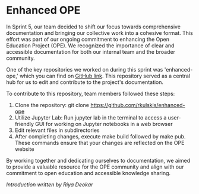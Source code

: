 <!-- #region -->
Enhanced OPE
=====================================

In Sprint 5, our team decided to shift our focus towards comprehensive documentation and bringing our collective work into a cohesive format. This effort was part of our ongoing commitment to enhancing the Open Education Project (OPE). We recognized the importance of clear and accessible documentation for both our internal team and the broader community.

One of the key repositories we worked on during this sprint was 'enhanced-ope,' which you can find on [GitHub link](https://github.com/rkulskis/enhanced-ope). This repository served as a central hub for us to edit and contribute to the project's documentation.

To contribute to this repository, team members followed these steps:
1. Clone the repository: git clone https://github.com/rkulskis/enhanced-ope
2. Utilize Jupyter Lab: Run jupyter lab in the terminal to access a user-friendly GUI for working on Jupyter notebooks in a web browser
3. Edit relevant files in subdirectories
4. After completing changes, execute make build followed by make pub. These commands ensure that your changes are reflected on the OPE website

By working together and dedicating ourselves to documentation, we aimed to provide a valuable resource for the OPE community and align with our commitment to open education and accessible knowledge sharing.

*Introduction written by Riya Deokar*
<!-- #endregion -->
